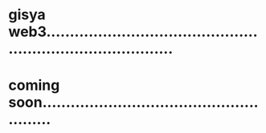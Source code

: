 # gisya web3................................................................................
# coming soon.......................................................
